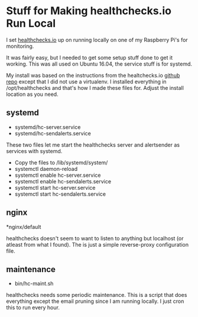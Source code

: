 # Stuff for Making healthchecks.io Run Local

I set [healthchecks.io](https://github.com/healthchecks/healthchecks) up on running locally on one of my Raspberry Pi's for monitoring. 

It was fairly easy, but I needed to get some setup stuff done to get it working. This was all used on Ubuntu 16.04, the service stuff is for systemd.

My install was based on the instructions from the healtchecks.io [github repo](https://github.com/healthchecks/healthchecks) except that I did not use a virtualenv. I installed everything in /opt/healthchecks and that's how I made these files for. Adjust the install location as you need.

## systemd

 * systemd/hc-server.service
 * systemd/hc-sendalerts.service

These two files let me start the healthchecks server and alertsender as services with systemd.

 * Copy the files to /lib/systemd/system/
 * systemctl daemon-reload
 * systemctl enable hc-server.service
 * systemctl enable hc-sendalerts.service
 * systemctl start hc-server.service
 * systemctl start hc-sendalerts.service

## nginx

 *nginx/default

healthchecks doesn't seem to want to listen to anything but localhost (or atleast from what I found). The is just a simple reverse-proxy configuration file.

## maintenance

 * bin/hc-maint.sh 

healthchecks needs some periodic maintenance. This is a script that does everything except the email pruning since I am running locally. I just cron this to run every hour.
